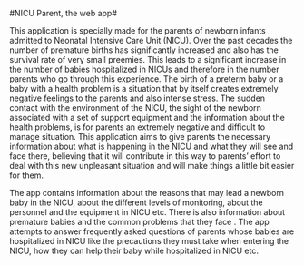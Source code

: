 #NICU Parent, the web app#

This application is specially made for the parents of newborn infants admitted to Neonatal Intensive Care Unit (NICU). Over the past decades the number of premature births has significantly increased and also has the survival rate of very small preemies. This leads to a significant increase in the number of babies hospitalized in NICUs and therefore in the number parents who go through this experience. The birth of a preterm baby or a baby with a health problem is a situation that by itself creates extremely negative feelings to the parents and also intense stress. The sudden contact with the environment of the NICU, the sight of the newborn associated with a set of support equipment and the information about the health problems, is for parents an extremely negative and difficult to manage situation. This application aims to give parents the necessary information about what is happening in the NICU and what they will see and face there, believing that it will contribute in this way to parents’ effort to deal with this new unpleasant situation and will make things a little bit easier for them.

The app contains information about the reasons that may lead a newborn baby in the NICU, about the different levels of monitoring, about the personnel and the equipment in NICU etc. There is also information about premature babies and the common problems that they face . The app attempts to answer frequently asked questions of parents whose babies are hospitalized in NICU like the precautions they must take when entering the NICU, how they can help their baby while hospitalized in NICU etc.

